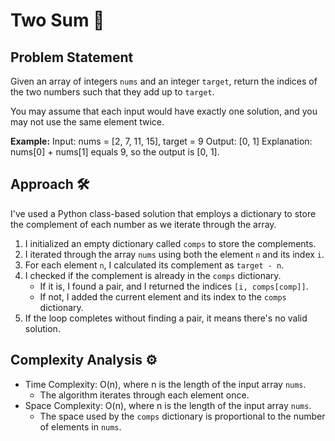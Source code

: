 # Two Sum 🎯

## Problem Statement

Given an array of integers `nums` and an integer `target`, return the indices of the two numbers such that they add up to `target`.

You may assume that each input would have exactly one solution, and you may not use the same element twice.

**Example:**
Input: nums = [2, 7, 11, 15], target = 9
Output: [0, 1]
Explanation: nums[0] + nums[1] equals 9, so the output is [0, 1].

## Approach 🛠️

I've used a Python class-based solution that employs a dictionary to store the complement of each number as we iterate through the array.

1. I initialized an empty dictionary called `comps` to store the complements.
2. I iterated through the array `nums` using both the element `n` and its index `i`.
3. For each element `n`, I calculated its complement as `target - n`.
4. I checked if the complement is already in the `comps` dictionary.
   - If it is, I found a pair, and I returned the indices `[i, comps[comp]]`.
   - If not, I added the current element and its index to the `comps` dictionary.
5. If the loop completes without finding a pair, it means there's no valid solution.

## Complexity Analysis ⚙️

- Time Complexity: O(n), where n is the length of the input array `nums`.
  - The algorithm iterates through each element once.
- Space Complexity: O(n), where n is the length of the input array `nums`.
  - The space used by the `comps` dictionary is proportional to the number of elements in `nums`.
